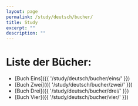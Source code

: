 ```yaml
---
layout: page
permalink: /study/deutsch/bucher/
title: Study
excerpt: ""
description: ""
---
```


# Liste der Bücher:

* [Buch Eins]({{ '/study/deutsch/bucher/eins/' }})
* [Buch Zwei]({{ '/study/deutsch/bucher/zwei/' }})
* [Buch Drei]({{ '/study/deutsch/bucher/drei/' }})
* [Buch Vier]({{ '/study/deutsch/bucher/vier/' }})
